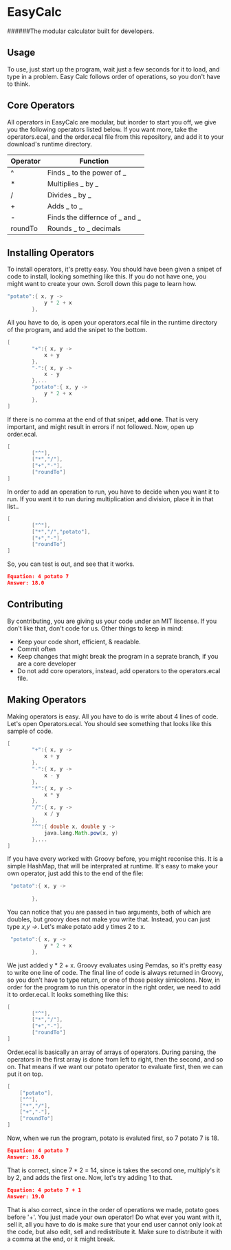 EasyCalc
=======
######The modular calculator built for developers.

Usage
-------
To use, just start up the program, wait just a few seconds for it to load, and type in a problem. Easy Calc follows order of operations, so you don't have to think.

Core Operators
------------------
All operators in EasyCalc are modular, but inorder to start you off, we give you the following operators listed below. If you want more, take the operators.ecal, and the order.ecal file from this repository, and add it to your download's runtime directory.

Operator| Function
----------	| ----------
^		| Finds _ to the power of _
*		| Multiplies _ by _
/		| Divides _ by _
+		| Adds _ to _
-		| Finds the differnce of _ and _
roundTo	| Rounds _ to _ decimals

Installing Operators
-----------------------
To install operators, it's pretty easy. You should have been given a snipet of code to install, looking something like this. If you do not have one, you might want to create your own. Scroll down this page to learn how.
~~~groovy
"potato":{ x, y ->
            y * 2 + x
        },
~~~
All you have to do, is open your operators.ecal file in the runtime directory of the program, and add the snipet to the bottom.
~~~groovy
[
        "+":{ x, y ->
            x + y
        },
        "-":{ x, y ->
            x - y
        },...
        "potato":{ x, y ->
            y * 2 + x
        },
]
~~~
If there is no comma at the end of that snipet, **add one**. That is very important, and might result in errors if not followed. Now, open up order.ecal.
~~~groovy
[
        ["^"],
        ["*","/"],
        ["+","-"],
        ["roundTo"]
]
~~~
In order to add an operation to run, you have to decide when you want it to run. If you want it to run during multiplication and division, place it in that list..
~~~groovy
[
        ["^"],
        ["*","/","potato"],
        ["+","-"],
        ["roundTo"]
]
~~~
So, you can test is out, and see that it works.
~~~json
Equation: 4 potato 7
Answer: 18.0
~~~


Contributing
--------------
By contributing, you are giving us your code under an MIT liscense. If you don't like that, don't code for us.
Other things to keep in mind:
- Keep your code short, efficient, & readable.
- Commit often
- Keep changes that might break the program in a seprate branch, if you are a core developer
- Do not add core operators, instead, add operators to the operators.ecal file.

Making Operators
---------------------
Making operators is easy. All you have to do is write about 4 lines of code.
Let's open Operators.ecal. You should see something that looks like this sample of code.
~~~groovy
[
        "+":{ x, y ->
            x + y
        },
        "-":{ x, y ->
            x - y
        },
        "*":{ x, y ->
            x * y
        },
        "/":{ x, y ->
            x / y
        },
        "^":{ double x, double y ->
            java.lang.Math.pow(x, y)
        },...
]
~~~
If you have every worked with Groovy before, you might reconise this. It is a simple HashMap, that will be interprated at runtime.
It's easy to make your own operator, just add this to the end of the file:
~~~groovy
 "potato":{ x, y ->
            
        },
~~~
You can notice that you are passed in two arguments, both of which are doubles, but groovy does not make you write that. Instead, you can just type *x,y ->*.
Let's make potato add y times 2 to x.
~~~groovy
 "potato":{ x, y ->
            y * 2 + x
        },
~~~
We just added  y * 2 + x. Groovy evaluates using Pemdas, so it's pretty easy to write one line of code. The final line of code is always returned in Groovy, so you don't have to type return, or one of those pesky simicolons. Now, in order for the program to run this operator in the right order, we need to add it to order.ecal. It looks something like this:
~~~groovy
[
        ["^"],
        ["*","/"],
        ["+","-"],
        ["roundTo"]
]
~~~
Order.ecal is basically an array of arrays of operators. During parsing, the operators in the first array is done from left to right, then the second, and so on. That means if we want our potato operator to evaluate first, then we can put it on top.
~~~groovy
[
	["potato"],
  	["^"],
  	["*","/"],
  	["+","-"],
  	["roundTo"]
]
~~~
Now, when we run the program, potato is evaluted first, so 7 potato 7 is 18.
~~~json
Equation: 4 potato 7
Answer: 18.0
~~~
That is correct, since 7 * 2 = 14, since is takes the second one, multiply's it by 2, and adds the first one. Now, let's try adding 1 to that.
~~~json
Equation: 4 potato 7 + 1
Answer: 19.0
~~~
That is also correct, since in the order of operations we made, potato goes before '+'.
You just made your own operator! Do what ever you want with it, sell it, all you have to do is make sure that your end user cannot only look at the code, but also edit, sell and redistribute it. Make sure to distribute it with a comma at the end, or it might break.
